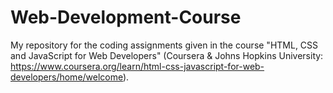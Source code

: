 # Web-Development-Course
My repository for the coding assignments given in the course "HTML, CSS and JavaScript for Web Developers" (Coursera &amp; Johns Hopkins University: https://www.coursera.org/learn/html-css-javascript-for-web-developers/home/welcome).
